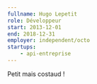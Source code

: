 ```yaml
---
fullname: Hugo Lepetit
role: Développeur
start: 2013-12-01
end: 2018-12-31
employer: independent/octo
startups:
    - api-entreprise
---
```


Petit mais costaud !
